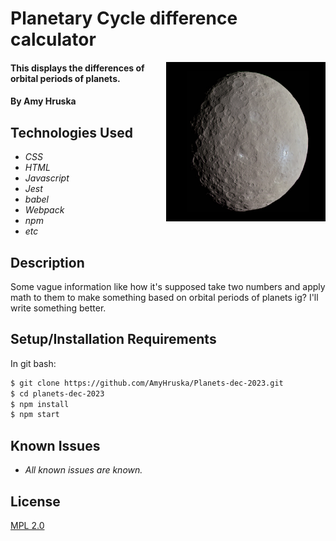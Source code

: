 # Planetary Cycle difference calculator
<img src="./Ceres.jpg" align="right" alt="The Dwarf planet Ceres with 3/4 of it's visible surface shown" width="255" height="255">

#### This displays the differences of orbital periods of planets.

#### By Amy Hruska

## Technologies Used

* _CSS_
* _HTML_
* _Javascript_
* _Jest_
* _babel_
* _Webpack_
* _npm_
* _etc_

## Description

Some vague information like how it's supposed take two numbers and apply math to them to make something based on orbital periods of planets ig? I'll write something better. 

## Setup/Installation Requirements

In git bash:
````bash
$ git clone https://github.com/AmyHruska/Planets-dec-2023.git
$ cd planets-dec-2023
$ npm install
$ npm start
````
## Known Issues

* _All known issues are known._

## License

[MPL 2.0](https://www.mozilla.org/en-US/MPL/2.0/)